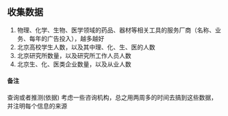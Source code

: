## 收集数据

1. 物理、化学、生物、医学领域的药品、器材等相关工具的服务厂商（名称、业务、每年的广告投入），越多越好
2. 北京高校学生人数，以及其中理、化、生、医的人数
3. 北京研究所数量，以及研究所工作人员人数
4. 北京生、化、医类企业数量，以及从业人数

#### 备注
查询或者推测(依据)
考虑一些咨询机构，总之用两周多的时间去搞到这些数据，并注明每个信息的来源
